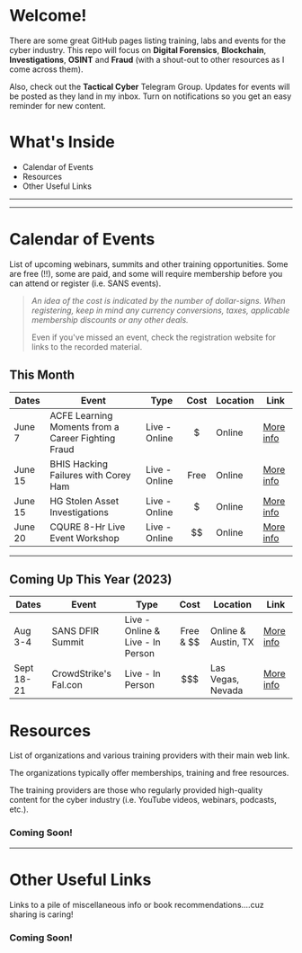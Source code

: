 # Welcome!

There are some great GitHub pages listing training, labs and events for the cyber industry.  This repo will focus on **Digital Forensics**, **Blockchain**, **Investigations**, **OSINT** and **Fraud** (with a shout-out to other resources as I come across them).

Also, check out the **Tactical Cyber** Telegram Group.  Updates for events will be posted as they land in my inbox.  Turn on notifications so you get an easy reminder for new content.

# What's Inside

+ Calendar of Events
+ Resources
+ Other Useful Links

****
****

# Calendar of Events
List of upcoming webinars, summits and other training opportunities.  Some are free (!!), some are paid, and some will require membership before you can attend or register (i.e. SANS events).

> *An idea of the cost is indicated by the number of dollar-signs.  When registering, keep in mind any currency conversions, taxes, applicable membership discounts or any other deals.*
> 
> Even if you've missed an event, check the registration website for links to the recorded material.


## This Month

| Dates         | Event                             | Type           | Cost     | Location          | Link        |
| ------------- | --------------------------------- | -------------- | :------: | ----------------- | ----------- |
| June 7  | ACFE Learning Moments from a Career Fighting Fraud | Live - Online  | $ | Online  | [More info](https://acfe-gta.com/event-5070827)
| June 15 | BHIS Hacking Failures with Corey Ham | Live - Online  | Free | Online  | [More info](https://zoom.us/webinar/register/WN_CGTnu448SWiyNhu6x4At7w#/registration)
| June 15 | HG Stolen Asset Investigations | Live - Online  | $ | Online | [More info](https://www.hetheringtongroup.com/training/webinars/)
| June 20       | CQURE 8-Hr Live Event Workshop    | Live - Online  | $$       | Online            | [More info](https://cqureacademy.com/cyber-security-training/implementing-privileged-access-workstations#register-course)

****

## Coming Up This Year (2023)

| Dates         | Event                             | Type              | Cost     | Location          | Link        |
| ------------- | --------------------------------- | ----------------- | :------: | ----------------- | ----------- |
| Aug 3-4  | SANS DFIR Summit | Live - Online & Live - In Person  | Free & $$ | Online & Austin, TX | [More info](https://www.sans.org/cyber-security-training-events/digital-forensics-summit-2023/?utm_medium=Email&utm_source=Newsbites&utm_content=NBvol25no48%20NA%20Other&utm_campaign=digital%20forensics%20summit%202023)
| Sept 18-21    | CrowdStrike\'s Fal\.con | Live - In Person  | $$$ | Las Vegas, Nevada    | [More info](https://www.crowdstrike.com/events/fal-con/?utm_campaign=fal-con&utm_content=117231_em3falcon2023ams-new-pcta&utm_medium=emc&utm_source=mkto)

# Resources
List of organizations and various training providers with their main web link.

The organizations typically offer memberships, training and free resources.

The training providers are those who regularly provided high-quality content for the cyber industry (i.e. YouTube videos, webinars, podcasts, etc.).

### Coming Soon!

****

# Other Useful Links
Links to a pile of miscellaneous info or book recommendations....cuz sharing is caring!

### Coming Soon!
